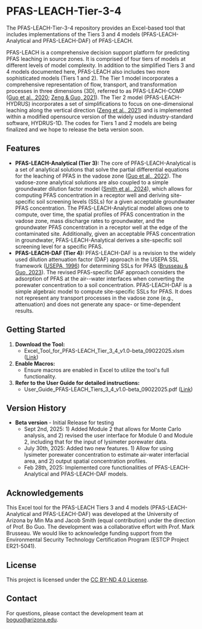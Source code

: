 # PFAS-LEACH-Tier-3-4

The PFAS-LEACH-Tier-3-4 repository provides an Excel-based tool that includes implementations of the Tiers 3 and 4 models (PFAS-LEACH-Analytical and PFAS-LEACH-DAF) of PFAS-LEACH. 

PFAS-LEACH is a comprehensive decision support platform for predicting PFAS leaching in source zones. It is comprised of four tiers of models at different levels of model complexity. In addition to the simplified Tiers 3 and 4 models documented here, PFAS-LEACH also includes two more sophisticated models (Tiers 1 and 2). The Tier 1 model incorporates a comprehensive representation of flow, transport, and transformation processes in three dimensions (3D), referred to as PFAS-LEACH-COMP ([Guo et al., 2020](https://doi.org/10.1029/2019WR026667); [Zeng & Guo, 2021](
https://doi.org/10.1016/j.advwatres.2021.104015)). The Tier 2 model (PFAS-LEACH-HYDRUS) incorporates a set of simplifications to focus on one-dimensional leaching along the vertical direction ([Zeng et al., 2021](
https://doi.org/10.1016/j.jhydrol.2021.127172)) and is implemented within a modified opensource version of the widely used industry-standard software, HYDRUS-1D. The codes for Tiers 1 and 2 models are being finalized and we hope to release the beta version soon.

## Features

- **PFAS-LEACH-Analytical (Tier 3):** The core of PFAS-LEACH-Analytical is a set of analytical solutions that solve the partial differential equations for the leaching of PFAS in the vadose zone ([Guo et al., 2022](
https://doi.org/10.1016/j.advwatres.2021.104102)). The vadose-zone analytical solutions are also coupled to a simple groundwater dilution factor model ([Smith et al., 2024](
https://doi.org/10.1016/j.watres.2024.121236)), which allows for computing PFAS concentration in a receptor well and deriving site-specific soil screening levels (SSLs) for a given acceptable groundwater PFAS concentration. The PFAS-LEACH-Analytical model allows one to compute, over time, the spatial profiles of PFAS concentration in the vadose zone, mass discharge rates to groundwater, and the groundwater PFAS concentration in a receptor well at the edge of the contaminated site. Additionally, given an acceptable PFAS concentration in groundwater, PFAS-LEACH-Analytical derives a site-specific soil screening level for a specific PFAS.
- **PFAS-LEACH-DAF (Tier 4):** PFAS-LEACH-DAF is a revision to the widely used dilution attenuation factor (DAF) approach in the USEPA SSL framework ([USEPA, 1996](https://www.epa.gov/superfund/superfund-soil-screening-guidance)) for determining SSLs for PFAS ([Brusseau & Guo, 2023](
https://doi.org/10.1016/j.hazl.2023.100077)). The revised PFAS-specific DAF approach considers the adsorption of PFAS at the air--water interfaces when converting the porewater concentration to a soil concentration. PFAS-LEACH-DAF is a simple algebraic model to compute site-specific SSLs for PFAS. It does not represent any transport processes in the vadose zone (e.g., attenuation) and does not generate any space- or time-dependent results.

## Getting Started

1. **Download the Tool:**
   - Excel_Tool_for_PFAS-LEACH_Tier_3_4_v1.0-beta_09022025.xlsm ([Link](https://github.com/GuoSFPLab/PFAS-LEACH-Tier-3-4/raw/main/Excel_Tool_for_PFAS-LEACH_Tier_3_4_v1.0-beta.xlsm))
2. **Enable Macros:**
   - Ensure macros are enabled in Excel to utilize the tool's full functionality.
3. **Refer to the User Guide for detailed instructions:**
   - User_Guide_PFAS-LEACH_Tiers_3_4_v1.0-beta_09022025.pdf ([Link](https://github.com/GuoSFPLab/PFAS-LEACH-Tier-3-4/raw/main/User_Guide_PFAS-LEACH_Tiers_3_4_v1.0-beta.pdf))

## Version History

- **Beta version** - Initial Release for testing
  - Sept 2nd, 2025: 1) Added Module 2 that allows for Monte Carlo analysis, and 2) revised the user interface for Module 0 and Module 2, including that for the input of lysimeter porewater data. 
  - July 30th, 2025: Added two new features. 1) Allow for using lysimeter porewater concentration to estimate air-water interfacial area, and 2) output spatial concentration profiles. 
  - Feb 28th, 2025: Implemented core functionalities of PFAS-LEACH-Analytical and PFAS-LEACH-DAF models.

## Acknowledgements

This Excel tool for the PFAS-LEACH Tiers 3 and 4 models (PFAS-LEACH-Analytical and PFAS-LEACH-DAF) was developed at the University of Arizona by Min Ma and Jacob Smith (equal contribution) under the direction of Prof. Bo Guo.  The development was a collaborative effort with Prof. Mark Brusseau. We would like to acknowledge funding support from the Environmental Security Technology Certification Program (ESTCP Project ER21-5041).

## License

This project is licensed under the [CC BY-ND 4.0 License](https://github.com/GuoSFPLab/PFAS-LEACH-Tier-3-4/blob/main/LICENSE).

## Contact

For questions, please contact the development team at boguo@arizona.edu.
